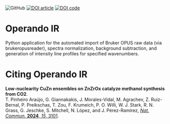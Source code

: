 ![GitHub](https://img.shields.io/github/license/philpreikschas/operando-ir)
[![DOI article](https://img.shields.io/badge/DOI-10.1038/s41467-024-47447-6-red)](https://dx.doi.org/10.1038/s41467-024-47447-6)
[![DOI code](https://zenodo.org/badge/679698743.svg)](https://zenodo.org/doi/10.5281/zenodo.10818471)

# Operando IR
Python application for the automated import of Bruker OPUS raw data (via brukeropusreader), spectra normalization, background subtraction, and generation of intensity line profiles for specified wavenumbers.

# Citing Operando IR
**Low-nuclearity CuZn ensembles on ZnZrOx catalyze methanol synthesis from CO2**.  
T. Pinheiro Araújo, G. Giannakakis, J. Morales-Vidal, M. Agrachev, Z. Ruiz-Bernal, P. Preikschas, T. Zou, F. Krumeich, P. O. Willi, W. J. Stark, R. N. Grass, G. Jeschke, S. Mitchell, N. López, and J. Pérez-Ramírez, [_Nat. Commun._ **2024**, _15_, 3101](https://dx.doi.org/10.1038/s41467-024-47447-6).
